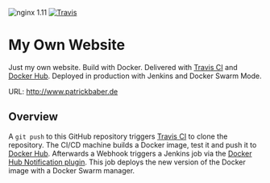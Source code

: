 ![nginx 1.11](https://img.shields.io/badge/nginx-1.11-brightgreen.svg?style=flat-square) [![Travis](https://img.shields.io/travis/patrickbaber/website.svg?style=flat-square)](https://travis-ci.org/patrickbaber/website)

# My Own Website

Just my own website. Build with Docker. Delivered with [Travis CI](https://travis-ci.org/patrickbaber/website) and 
[Docker Hub](https://hub.docker.com/r/patrickbaber/website/). Deployed in production with Jenkins and Docker Swarm Mode.

URL: http://www.patrickbaber.de

## Overview

A `git push` to this GitHub repository triggers [Travis CI](https://travis-ci.org/patrickbaber/website) to clone the 
repository. The CI/CD machine builds a Docker image, test it and push it to 
[Docker Hub](https://hub.docker.com/r/patrickbaber/website/). Afterwards a Webhook triggers a Jenkins job via the 
[Docker Hub Notification plugin](https://wiki.jenkins-ci.org/display/JENKINS/CloudBees+Docker+Hub+Notification). This 
job deploys the new version of the Docker image with a Docker Swarm manager.